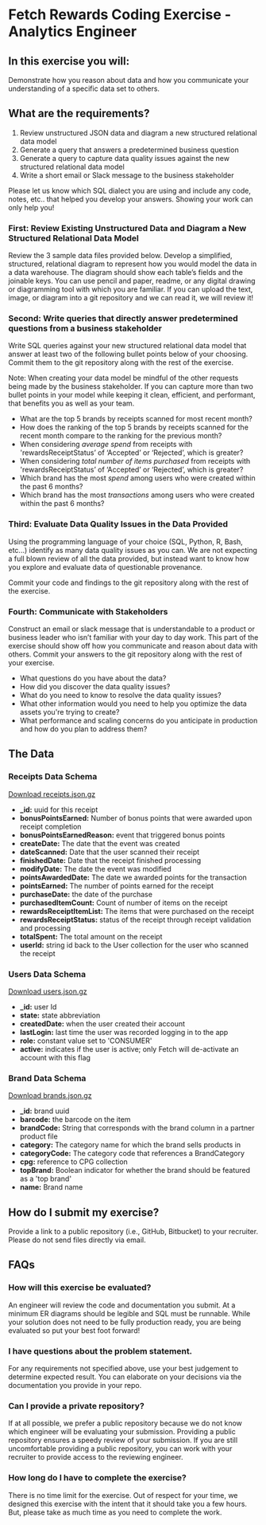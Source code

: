 Fetch Rewards Coding Exercise \- Analytics Engineer
===================================================

In this exercise you will:
--------------------------

 Demonstrate how you reason about data and how you communicate your understanding of a
 specific data set to others.
 
What are the requirements?
--------------------------

1. Review unstructured JSON data and diagram a new structured relational data model
2. Generate a query that answers a predetermined business question
3. Generate a query to capture data quality issues against the new structured relational data model
4. Write a short email or Slack message to the business stakeholder

Please let us know which SQL dialect you are using and include any code, notes, etc.. that helped you develop
 your answers. Showing your work can only help you!

### First: Review Existing Unstructured Data and Diagram a New Structured Relational Data Model

 Review the 3 sample data files provided below. Develop a simplified, structured, relational
 diagram to represent how you would model the data in a data warehouse. The diagram should
 show each table’s fields and the joinable keys. You can use pencil and paper, readme, or any
 digital drawing or diagramming tool with which you are familiar. If you can upload the text,
 image, or diagram into a git repository and we can read it, we will review it!
 
### Second: Write queries that directly answer predetermined questions from a business stakeholder

 Write SQL queries against your new structured relational data model that answer at least two of the following
 bullet points below of your choosing. Commit them to the git repository along with the rest of the exercise.
 
 Note: When creating your data model be mindful of the other requests being made by
 the business stakeholder. If you can capture more than two bullet points in your model
 while keeping it clean, efficient, and performant, that benefits you as well as your team.
 
* What are the top 5 brands by receipts scanned for most recent month?
* How does the ranking of the top 5 brands by receipts scanned for the recent month compare to the ranking for
 the previous month?
* When considering *average spend* from receipts with 'rewardsReceiptStatus’ of ‘Accepted’ or ‘Rejected’,
 which is greater?
* When considering *total number of items purchased* from receipts with 'rewardsReceiptStatus’ of
 ‘Accepted’ or ‘Rejected’, which is greater?
* Which brand has the most *spend* among users who were created within the past 6 months?
* Which brand has the most *transactions* among users who were created within the past 6 months?

### Third: Evaluate Data Quality Issues in the Data Provided

 Using the programming language of your choice (SQL, Python, R, Bash, etc...) identify as many data quality
 issues as you can. 
 We are not expecting a full blown review of all the data provided, but instead want to know how you explore and
 evaluate data of questionable provenance.
 
 Commit your code and findings to the git repository along with the rest of the exercise.
 
### Fourth: Communicate with Stakeholders

 Construct an email or slack message that is understandable to a product or business leader who isn’t
 familiar with your day to day work. This part of the exercise should show off how you communicate and
 reason about data with others. Commit your answers to the git repository along with the rest of your exercise.
 
* What questions do you have about the data?
* How did you discover the data quality issues?
* What do you need to know to resolve the data quality issues?
* What other information would you need to help you optimize the data assets you're trying to create?
* What performance and scaling concerns do you anticipate in production and how do you plan to address them?

The Data
--------

### Receipts Data Schema

[Download receipts.json.gz](https://fetch-hiring.s3.amazonaws.com/analytics-engineer/ineeddata-data-modeling/receipts.json.gz)
* **\_id:** uuid for this receipt
* **bonusPointsEarned:** Number of bonus points that were awarded upon receipt completion
* **bonusPointsEarnedReason:** event that triggered bonus points
* **createDate:** The date that the event was created
* **dateScanned:** Date that the user scanned their receipt
* **finishedDate:** Date that the receipt finished processing
* **modifyDate:** The date the event was modified
* **pointsAwardedDate:** The date we awarded points for the transaction
* **pointsEarned:** The number of points earned for the receipt
* **purchaseDate:** the date of the purchase
* **purchasedItemCount:** Count of number of items on the receipt
* **rewardsReceiptItemList:** The items that were purchased on the receipt
* **rewardsReceiptStatus:** status of the receipt through receipt validation and processing
* **totalSpent:** The total amount on the receipt
* **userId:** string id back to the User collection for the user who scanned the receipt

### Users Data Schema

[Download users.json.gz](https://fetch-hiring.s3.amazonaws.com/analytics-engineer/ineeddata-data-modeling/users.json.gz)
* **\_id:** user Id
* **state:** state abbreviation
* **createdDate:** when the user created their account
* **lastLogin:** last time the user was recorded logging in to the app
* **role:** constant value set to 'CONSUMER'
* **active:** indicates if the user is active; only Fetch will de\-activate an account with this flag

### Brand Data Schema

[Download brands.json.gz](https://fetch-hiring.s3.amazonaws.com/analytics-engineer/ineeddata-data-modeling/brands.json.gz)
* **\_id:** brand uuid
* **barcode:** the barcode on the item
* **brandCode:** String that corresponds with the brand column in a partner product file
* **category:** The category name for which the brand sells products in
* **categoryCode:** The category code that references a BrandCategory
* **cpg:** reference to CPG collection
* **topBrand:** Boolean indicator for whether the brand should be featured as a 'top brand'
* **name:** Brand name

How do I submit my exercise?
----------------------------

Provide a link to a public repository (i.e., GitHub, Bitbucket) to your recruiter. Please do not send files
 directly via email.

FAQs
----

### How will this exercise be evaluated?

 An engineer will review the code and documentation you submit. At a minimum ER diagrams should be legible and
 SQL must be runnable.
 While your solution does not need to be fully production ready, you are being evaluated so put your best foot
 forward!
 
### I have questions about the problem statement.

 For any requirements not specified above, use your best judgement to determine expected result.
 You can elaborate on your decisions via the documentation you provide in your repo.
 
### Can I provide a private repository?

 If at all possible, we prefer a public repository because we do not know which engineer will be
 evaluating your submission. Providing a public repository ensures a speedy review of your submission.
 If you are still uncomfortable providing a public repository, you can work with your recruiter to provide access
 to the reviewing engineer.
 
### How long do I have to complete the exercise?

 There is no time limit for the exercise. Out of respect for your time, we designed this exercise with
 the intent that it should take you a few hours. But, please take as much time as you need to complete the work.
 
